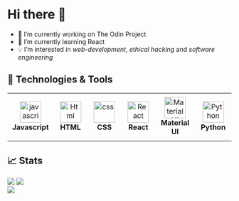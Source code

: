 # Hi there 👋


- 🔭 I’m currently working on The Odin Project
- 🌱 I’m currently learning React
- 💡 I’m interested in *web-development*, *ethical hacking* and *software engineering*


## 🔧 Technologies & Tools

<table>
  <tr>
    <td align="center" height="108" width="108">
      <img
        src="https://cdn.jsdelivr.net/gh/devicons/devicon/icons/javascript/javascript-plain.svg"
        width="48"
        height="48"
        alt="javascript"
      />
      <br /><strong>Javascript</strong>
    </td>
    <td align="center" height="108" width="108">
      <img
        src="https://cdn.jsdelivr.net/gh/devicons/devicon/icons/html/html5-plain.svg"
        width="48"
        height="48"
        alt="Html"
      />
      <br /><strong>HTML</strong>
    </td>
    <td align="center" height="108" width="108">
      <img
        src="https://cdn.jsdelivr.net/gh/devicons/devicon/icons/css/css3-plain.svg"
        width="48"
        height="48"
        alt="css"
      />
      <br /><strong>CSS</strong>
    </td>
    <td align="center" height="108" width="108">
      <img
        src="https://cdn.jsdelivr.net/gh/devicons/devicon/icons/react/react-original.svg"
        width="48"
        height="48"
        alt="React"
      />
      <br /><strong>React</strong>
    </td>
    <td align="center" height="108" width="108">
      <img
        src="https://cdn.jsdelivr.net/gh/devicons/devicon/icons/materialui/materialui-original.svg"
        width="48"
        height="48"
        alt="Material UI"
      />
      <br /><strong>Material UI</strong>
    </td>
    <td align="center" height="108" width="108">
      <img
        src="https://cdn.jsdelivr.net/gh/devicons/devicon/icons/python/python-original.svg"
        width="48"
        height="48"
        alt="Python"
      />
      <br /><strong>Python</strong>
    </td>
  </tr>
</table>

## 📈 Stats

<img
  src="https://github-readme-stats.vercel.app/api?username=guudewie&show_icons=true&theme=react&&hide_border=true"
/>
<img
  src="https://github-readme-streak-stats.herokuapp.com/?user=guudewie&&theme=react&&hide_border=true"
/>
<br/>
![](https://komarev.com/ghpvc/?username=guudewie)

